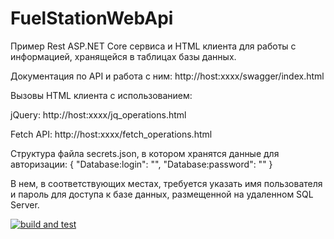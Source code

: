 # FuelStationWebApi
Пример Rest ASP.NET Core сервиса и HTML клиента для работы с информацией, хранящейся в таблицах базы данных.

Документация по API и работа с ним: http://host:xxxx/swagger/index.html

Вызовы HTML клиента с использованием:

jQuery: http://host:xxxx/jq_operations.html

Fetch API: http://host:xxxx/fetch_operations.html

Структура файла secrets.json, в котором хранятся данные для авторизации:
{
  "Database:login": "",
  "Database:password": ""
}

В нем, в соответствующих  местах, требуется указать имя пользователя и пароль для доступа к базе данных, размещенной на удаленном SQL Server. 

[![build and test](https://github.com/Olgasn/FuelStationWebApi/actions/workflows/deployment.yml/badge.svg?branch=simple)](https://github.com/Olgasn/FuelStationWebApi/actions/workflows/deployment.yml)
